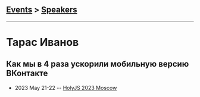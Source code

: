 ## [Events](../README.md) > [Speakers](../speakers.md)
---

# Тарас Иванов

## Как мы в 4 раза ускорили мобильную версию ВКонтакте
- 2023 May 21-22 -- [HolyJS 2023 Moscow](https://www.youtube.com/watch?v=O09Scq9DFss)    
